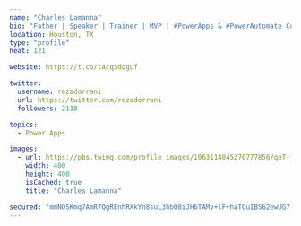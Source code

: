 ```yaml
---
name: "Charles Lamanna"
bio: "Father | Speaker | Trainer | MVP | #PowerApps & #PowerAutomate Community Super User | YouTuber Right-pointing triangle http://youtube.com/c/rezadorrani | Learn - Share - Clockwise rightwards and leftwards open circle arrows"
location: Houston, TX
type: "profile"
heat: 121

website: https://t.co/tAcqSdqguf

twitter:
  username: rezadorrani
  url: https://twitter.com/rezadorrani
  followers: 2110

topics:
  - Power Apps

images:
  - url: https://pbs.twimg.com/profile_images/1063114045270777856/qeT-jpWr_400x400.jpg
    width: 400
    height: 400
    isCached: true
    title: "Charles Lamanna"

secured: "mmNOSKmq7AmR7QgREnhRXkYn8suL3hbO8iJH6TAMv+lF+haTGuIBS62ewUG7lAh8EJ9WsvQCVUq+G9O/oNGL/gbQmdfJRT3vXLhaHKqKEqGTQPnMkVL/b3DVBM7cAtWXRDpih75SAjFgo/NeI8cnOTNDB9auUn1dOy52Scxg4gtmqiNHHfSZc6+2uHbYKRsBfwaKZecE175HlwWpdC5tmAp8Ce7HL3zE8bhAGfSsmgnuKoaDpBI7FolQJjB6kLAV6nWZmxhGFOQklvo2dWSr33FJXvKJ5teixuGk6nrOQNinB6lv7ju0zvwdoR3FT5AgKSG2ofSm+lY/wgzgMsmkp0p7gF0gCsjLdI5uGGBZi3bFcn1WS/bvRCAM6TOoTE0me37UsZwGgmsGpuuQVNCDKAkcjmTFSXnSJCEhGeyCCrc=;J4Jl7xpJjOuMFQm3gpgcpw=="
---
```


